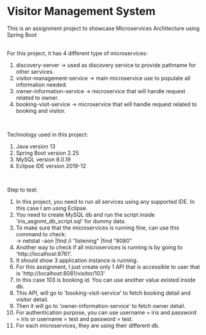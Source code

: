 # Visitor Management System

This is an assignment project to showcase Microservices Architecture using Spring Boot </br>
</br>

For this project, it has 4 different type of microservices: </br>
1. discovery-server -> used as discovery service to provide pathname for other services. </br>
2. visitor-management-service -> main microservice use to populate all information needed. </br>
3. owner-information-service -> microservice that will handle request related to owner. </br>
4. booking-visit-service -> microservice that will handle request related to booking and visitor. </br>
</br>

Technology used in this project: </br>
1. Java version 13 </br>
2. Spring Boot version 2.25 </br>
3. MySQL version 8.0.19 </br>
4. Eclipse IDE version 2019-12 </br>
</br>

Step to test: </br>
1. In this project, you need to run all services using any supported IDE. In this case I am using Eclipse. </br>
2. You need to create MySQL db and run the script inside 'iris_asgnmt_db_script.sql' for dummy data. </br>
3. To make sure that the microservices is running fine, can use this command to check: </br>
    -> netstat -aon |find /i "listening" |find "8080" </br>
4. Another way to check if all microservices is running is by going to 'http://localhost:8761'. </br>
5. It should show 3 application instance is running.
6. For this assignment, I just create only 1 API that is accessible to user that is 'http://localhost:8081/visitor/103' </br>
7. In this case 103 is booking id. You can use another value existed inside db. </br>
8. This API, will go to 'booking-visit-service' to fetch booking detail and visitor detail. </br>
9. Then it will go to 'owner-information-service' to fetch owner detail. </br>
10. For authentication purpose, you can use username = iris and password = iris or username = test and password = test. </br>
11. For each microservices, they are using their different db. </br></br>
